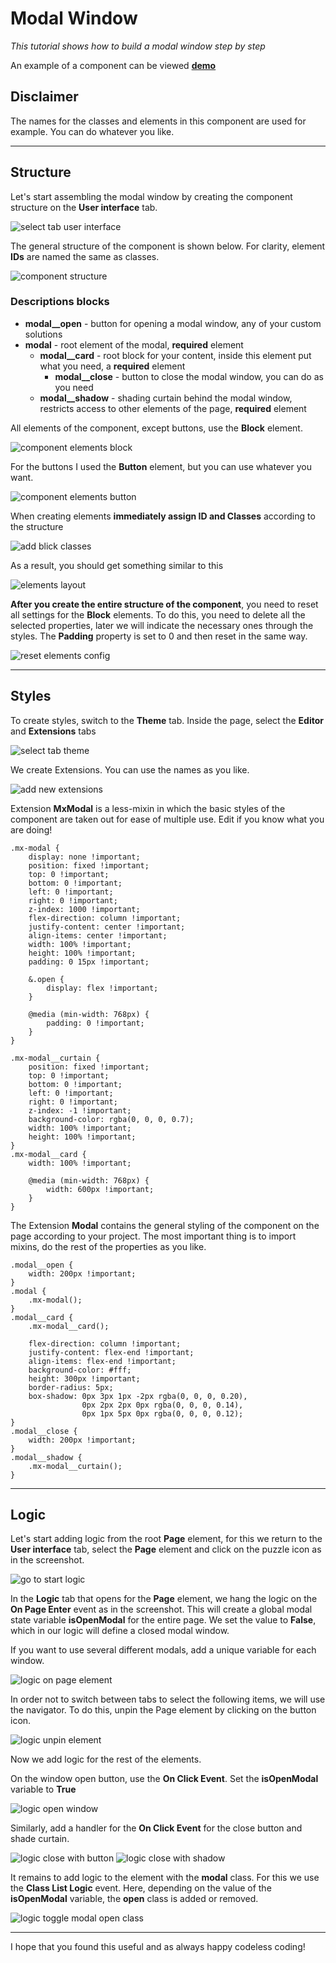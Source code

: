 # Modal Window

_This tutorial shows how to build a modal window step by step_

An example of a component can be viewed **[demo](https://eu.backendlessappcontent.com/8AAA8E74-06F7-48FD-9154-1AA3227BFA24/D8E91033-BD89-40C0-9FD9-126973003E38/files/web/app/index.html?page=Modal)**

## Disclaimer

The names for the classes and elements in this component are used for example. You can do whatever you like.

***

## Structure

Let's start assembling the modal window by creating the component structure on the **User interface** tab.

![select tab user interface](./images/tab_user_interface.png)

The general structure of the component is shown below. For clarity, element **IDs** are named the same as classes.

![component structure](./images/structure.png)

### Descriptions blocks
- **modal__open** - button for opening a modal window, any of your custom solutions
- **modal** - root element of the modal, **required** element
    - **modal__card** - root block for your content, inside this element put what you need, a **required** element
        - **modal__close** - button to close the modal window, you can do as you need
    - **modal__shadow** - shading curtain behind the modal window, restricts access to other elements of the page, **required** element

All elements of the component, except buttons, use the **Block** element.

![component elements block](./images/elements_block.png)

For the buttons I used the **Button** element, but you can use whatever you want.

![component elements button](./images/elements_button.png)

When creating elements **immediately assign ID and Classes** according to the structure

![add blick classes](./images/add_block_classes.png)

As a result, you should get something similar to this

![elements layout](./images/elements_layout.png)

**After you create the entire structure of the component**, you need to reset all settings for the **Block** elements. To do this, you need to delete all the selected properties, later we will indicate the necessary ones through the styles. The **Padding** property is set to 0 and then reset in the same way.

![reset elements config](./images/reset_config.png)

***

## Styles

To create styles, switch to the **Theme** tab. Inside the page, select the **Editor** and **Extensions** tabs

![select tab theme](./images/tab_theme.png)

We create Extensions. You can use the names as you like.

![add new extensions](./images/new_extensions.png)

Extension **MxModal** is a less-mixin in which the basic styles of the component are taken out for ease of multiple use. Edit if you know what you are doing!

```less
.mx-modal {
    display: none !important;
    position: fixed !important;
    top: 0 !important;
    bottom: 0 !important;
    left: 0 !important;
    right: 0 !important;
    z-index: 1000 !important;
    flex-direction: column !important;
    justify-content: center !important;
    align-items: center !important;
    width: 100% !important;
    height: 100% !important;
    padding: 0 15px !important;

    &.open {
        display: flex !important;
    }

    @media (min-width: 768px) {
        padding: 0 !important;
    }
}

.mx-modal__curtain {
    position: fixed !important;
    top: 0 !important;
    bottom: 0 !important;
    left: 0 !important;
    right: 0 !important;
    z-index: -1 !important;
    background-color: rgba(0, 0, 0, 0.7);
    width: 100% !important;
    height: 100% !important;
}
.mx-modal__card {
    width: 100% !important;

    @media (min-width: 768px) {
        width: 600px !important;
    }
}
```

The Extension **Modal** contains the general styling of the component on the page according to your project. The most important thing is to import mixins, do the rest of the properties as you like.

```less
.modal__open {
    width: 200px !important;
}
.modal {
    .mx-modal();
}
.modal__card {
    .mx-modal__card();

    flex-direction: column !important;
    justify-content: flex-end !important;
    align-items: flex-end !important;
    background-color: #fff;
    height: 300px !important;
    border-radius: 5px;
    box-shadow: 0px 3px 1px -2px rgba(0, 0, 0, 0.20), 
                0px 2px 2px 0px rgba(0, 0, 0, 0.14), 
                0px 1px 5px 0px rgba(0, 0, 0, 0.12);
}
.modal__close {
    width: 200px !important;
}
.modal__shadow {
    .mx-modal__curtain();
}
```
***

## Logic

Let's start adding logic from the root **Page** element, for this we return to the **User interface** tab, select the **Page** element and click on the puzzle icon as in the screenshot.

![go to start logic](./images/go_logic.png)

In the **Logic** tab that opens for the **Page** element, we hang the logic on the **On Page Enter** event as in the screenshot. This will create a global modal state variable **isOpenModal** for the entire page. We set the value to **False**, which in our logic will define a closed modal window.

If you want to use several different modals, add a unique variable for each window.

![logic on page element](./images/logic_page.png)

In order not to switch between tabs to select the following items, we will use the navigator. To do this, unpin the Page element by clicking on the button icon.

![logic unpin element](./images/logic_unpin.png)

Now we add logic for the rest of the elements.

On the window open button, use the **On Click Event**. Set the **isOpenModal** variable to **True**

![logic open window](./images/logic_open.png)

Similarly, add a handler for the **On Click Event** for the close button and shade curtain.

![logic close with button](./images/logic_close_button.png)
![logic close with shadow](./images/logic_close_shadow.png)

It remains to add logic to the element with the **modal** class. For this we use the **Class List Logic** event. Here, depending on the value of the **isOpenModal** variable, the **open** class is added or removed.

![logic toggle modal open class](./images/logic_toggle_modal_class.png)
***

I hope that you found this useful and as always happy codeless coding!
